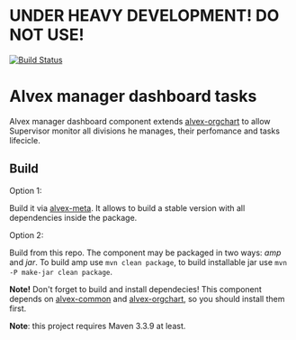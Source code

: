 # UNDER HEAVY DEVELOPMENT! DO NOT USE!

[![Build Status](https://travis-ci.org/ITDSystems/alvex-manager-dashboard-tasks.svg?branch=master)](https://travis-ci.org/ITDSystems/alvex-manager-dashboard-tasks)

Alvex manager dashboard tasks
========================

Alvex manager dashboard component extends [alvex-orgchart](https://github.com/ITDSystems/alvex-orgchart) to allow Supervisor monitor all divisions he manages, their perfomance and tasks lifecicle.

Build
-----

Option 1:

Build it via [alvex-meta](https://github.com/ITDSystems/alvex-meta). It allows to build a stable version with all dependencies inside the package.

Option 2:

Build from this repo. The component may be packaged in two ways: *amp* and *jar*.
To build amp use `mvn clean package`, to build installable jar use `mvn -P make-jar clean package`.

**Note!**
Don't forget to build and install dependecies! This component depends on [alvex-common](https://github.com/ITDSystems/alvex-common) and [alvex-orgchart](https://github.com/ITDSystems/alvex-orgchart), so you should install them first.

**Note**: this project requires Maven 3.3.9 at least.
